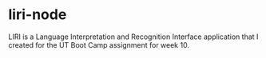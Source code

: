 # liri-node 
LIRI is a Language Interpretation and Recognition Interface application that I created for the UT Boot Camp assignment for week 10. 
